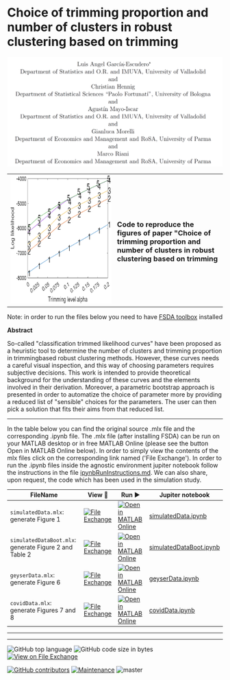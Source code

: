 # Choice of trimming proportion and number of clusters in robust clustering based on trimming


![ ](authors.png)

<table>
  <tr>
    <td><img src="logo.png" width="1500" height="300"></td>
    <td> <b> <H3>Code to reproduce  the figures of paper "Choice of trimming proportion and number of clusters in robust clustering based on trimming </H3></b> </td>
  </tr>
</table>


Note: in order to run the files below you need to have [FSDA toolbox](https://https://www.mathworks.com/matlabcentral/fileexchange/72999-fsda-flexible-statistics-data-analysis-toolbox) installed

**Abstract**

So-called "classification trimmed likelihood curves" have been proposed as a heuristic
tool to determine the number of clusters and trimming proportion in trimmingbased
robust clustering methods. However, these curves needs a careful visual inspection,
and this way of choosing parameters requires subjective decisions. This work is
intended to provide theoretical background for the understanding of these curves and
the elements involved in their derivation. Moreover, a parametric bootstrap approach
is presented in order to automatize the choice of parameter more by providing a reduced
list of "sensible" choices for the parameters. The user can then pick a solution
that fits their aims from that reduced list.

---

In the table below you can find  the original source .mlx file and the corresponding .ipynb file. The .mlx file (after installing FSDA) can be run on your MATLAB desktop or in free MATLAB Online (please see the button Open in MATLAB Online below). In order to simply view the contents of the mlx files click on the corresponding link named ('File Exchange'). In order to run the .ipynb files inside the agnostic environment jupiter notebook follow the instructions in the file
[ipynbRunInstructions.md](https://github.com/UniprJRC/MonitoringBook/blob/main/ipynbRunInstructions.md). 
We can also share, upon request,  the code which has been used in the simulation study. 


| FileName | View :eyes:| Run ▶️ | Jupiter notebook |
| -------- | ---- | --- | ---- |
|`simulatedData.mlx`: generate Figure 1  | [![File Exchange](https://www.mathworks.com/matlabcentral/images/matlab-file-exchange.svg)](XXX) |  [![Open in MATLAB Online](https://www.mathworks.com/images/responsive/global/open-in-matlab-online.svg)](https://matlab.mathworks.com/open/github/v1?repo=UniprJRC/boot-TCLUST&file=simulatedData.mlx) | [simulatedData.ipynb](https://github.com/UniprJRC/boot-TCLUST/blob/main/simulatedData.ipynb) |
 `simulatedDataBoot.mlx`: generate Figure 2 and Table 2 | [![File Exchange](https://www.mathworks.com/matlabcentral/images/matlab-file-exchange.svg)](XXX) |  [![Open in MATLAB Online](https://www.mathworks.com/images/responsive/global/open-in-matlab-online.svg)](https://matlab.mathworks.com/open/github/v1?repo=UniprJRC/boot-TCLUST&file=simulatedDataBoot.mlx) | [simulatedDataBoot.ipynb](https://github.com/UniprJRC/boot-TCLUST/blob/main/simulatedDataBoot.ipynb)
|`geyserData.mlx`: generate Figure 6  | [![File Exchange](https://www.mathworks.com/matlabcentral/images/matlab-file-exchange.svg)](XXX) |  [![Open in MATLAB Online](https://www.mathworks.com/images/responsive/global/open-in-matlab-online.svg)](https://matlab.mathworks.com/open/github/v1?repo=UniprJRC/boot-TCLUST&file=geyserData.mlx) | [geyserData.ipynb](https://github.com/UniprJRC/boot-TCLUST/blob/main/geyserData.ipynb) |
 `covidData.mlx`: generate Figures 7 and 8 | [![File Exchange](https://www.mathworks.com/matlabcentral/images/matlab-file-exchange.svg)](XXX) |  [![Open in MATLAB Online](https://www.mathworks.com/images/responsive/global/open-in-matlab-online.svg)](https://matlab.mathworks.com/open/github/v1?repo=boot-TCLUST/2025tobit&file=covidData.mlx) | [covidData.ipynb](https://github.com/UniprJRC/boot-TCLUST/blob/main/covidData.ipynb) |


---


---

![GitHub top language](https://img.shields.io/github/languages/top/UniprJRC/boot-TCLUST)
![GitHub code size in bytes](https://img.shields.io/github/languages/code-size/UniprJRC/boot-TCLUST)
[![View on File Exchange](https://www.mathworks.com/matlabcentral/images/matlab-file-exchange.svg)](https://www.mathworks.com/matlabcentral/fileexchange/180239-censored-regression-using-extended-box-cox-transformations)


[![GitHub contributors](https://img.shields.io/github/contributors/UniprJRC/boot-TCLUST)](https://github.com/UniprJRC/2025tobit/graphs/contributors)
[![Maintenance](https://img.shields.io/badge/Maintained%3F-yes-green.svg)](https://github.com/UniprJRC/boot-TCLUST/graphs/commit-activity)
![master](https://img.shields.io/github/last-commit/badges/shields/master)
